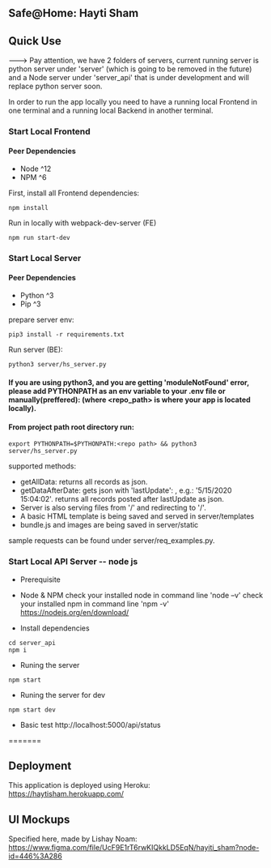 ## Safe@Home: Hayti Sham

## Quick Use
---> Pay attention, we have 2 folders of servers, current running server is python server under 'server' (which is going to be removed in the future)
and a Node server under 'server_api' that is under development and will replace python server soon. 

In order to run the app locally you need to have a running local Frontend in one 
terminal and a running local Backend in another terminal.
### Start Local Frontend
#### Peer Dependencies
- Node ^12
- NPM ^6

First, install all Frontend dependencies:
```
npm install
```

Run in locally with webpack-dev-server (FE)

```
npm run start-dev
```

### Start Local Server
#### Peer Dependencies
 - Python ^3
 - Pip ^3

prepare server env:
```
pip3 install -r requirements.txt
```

Run server (BE):
```
python3 server/hs_server.py
``` 

#### If you are using python3, and you are getting 'moduleNotFound' error, please add PYTHONPATH as an env variable to your .env file or manually(preffered): (where <repo_path> is where your app is located locally).
#### From project path root directory run:
```
export PYTHONPATH=$PYTHONPATH:<repo path> && python3 server/hs_server.py
``` 

supported methods:
* getAllData: returns all records as json.
* getDataAfterDate: gets json with 'lastUpdate': <timestamp>, e.g.: '5/15/2020 15:04:02'. returns all records posted after lastUpdate as json. 
 * Server is also serving files from '/' and redirecting to '/'.
 * A basic HTML template is being saved and served in server/templates
 * bundle.js and images are being saved in server/static
   
sample requests can be found under server/req_examples.py. 

### Start Local API Server -- node js

* Prerequisite
- Node & NPM 
check your installed node in command line 'node –v'
check your installed npm in command line 'npm -v'
https://nodejs.org/en/download/  
* Install dependencies
``` 
cd server_api 
npm i
```
* Runing the server
``` 
npm start
``` 
* Runing the server for dev
``` 
npm start dev
``` 
* Basic test
http://localhost:5000/api/status



=======
## Deployment
This application is deployed using Heroku:
https://haytisham.herokuapp.com/


## UI Mockups
Specified here, made by Lishay Noam:
https://www.figma.com/file/UcF9E1rT6rwKIQkkLD5EqN/hayiti_sham?node-id=446%3A286

